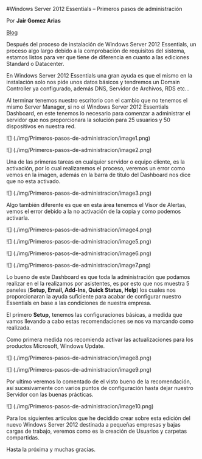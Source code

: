 <properties
	pageTitle="Windows Server 2012 Essentials – Primeros pasos de administración "
	description="Windows Server 2012 Essentials – Primeros pasos de administración "
	services="windows"
	documentationCenter=""
	authors="andygonusa"
	manager=""
	editor="andygonusa"/>

<tags
	ms.service="windows"
	ms.workload="identity"
	ms.tgt_pltfrm="na"
	ms.devlang="na"
	ms.topic="how-to-article"
	ms.date="05/16/2016"
	ms.author="andygonusa"/>
  
  
  
#Windows Server 2012 Essentials – Primeros pasos de administración 
  
Por **Jair Gomez Arias**

[Blog](http://blogs.itpro.es/jairgomez/)

Después del proceso de
instalación de Windows Server 2012 Essentials, un proceso algo largo
debido a la comprobación de requisitos del sistema, estamos listos para
ver que tiene de diferencia en cuanto a las ediciones Standard o
Datacenter.

En Windows Server 2012 Essentials una gran ayuda es que el mismo en la
instalación solo nos pide unos datos básicos y tendremos un Domain
Controller ya configurado, además DNS, Servidor de Archivos, RDS etc…

Al terminar tenemos nuestro escritorio con el cambio que no tenemos el
mismo Server Manager, si no el Windows Server 2012 Essentials Dashboard,
en este tenemos lo necesario para comenzar a administrar el servidor que
nos proporcionara la solución para 25 usuarios y 50 dispositivos en
nuestra red.


![] (./img/Primeros-pasos-de-administracion/image1.png)


![] (./img/Primeros-pasos-de-administracion/image2.png)


Una de las primeras tareas en cualquier servidor o equipo cliente, es la
activación, por lo cual realizaremos el proceso, veremos un error como
vemos en la imagen, además en la barra de titulo del Dashboard nos dice
que no esta activado.


![] (./img/Primeros-pasos-de-administracion/image3.png)

Algo también diferente es que en esta área tenemos el Visor de Alertas,
vemos el error debido a la no activación de la copia y como podemos
activarla.


![] (./img/Primeros-pasos-de-administracion/image4.png)

![] (./img/Primeros-pasos-de-administracion/image5.png)

![] (./img/Primeros-pasos-de-administracion/image6.png)

![] (./img/Primeros-pasos-de-administracion/image7.png)

Lo bueno de este Dashboard es que toda la administración que podamos
realizar en el la realizamos por asistentes, es por esto que nos muestra
5 paneles (**Setup, Email, Add-Ins, Quick Status, Help**) los cuales nos
proporcionaran la ayuda suficiente para acabar de configurar nuestro
Essentials en base a las condiciones de nuestra empresa.

El primero **Setup,** tenemos las configuraciones básicas, a medida que
vamos llevando a cabo estas recomendaciones se nos va marcando como
realizada.

Como primera medida nos recomienda activar las actualizaciones para los
productos Microsoft, Windows Update.


![] (./img/Primeros-pasos-de-administracion/image8.png)


![] (./img/Primeros-pasos-de-administracion/image9.png)

Por ultimo veremos lo comentado de el visto bueno de la recomendación,
así sucesivamente con varios puntos de configuración hasta dejar nuestro
Servidor con las buenas prácticas.


![] (./img/Primeros-pasos-de-administracion/image10.png)

Para los siguientes artículos que he decidido crear sobre esta edición
del nuevo Windows Server 2012 destinada a pequeñas empresas y bajas
cargas de trabajo, veremos como es la creación de Usuarios y carpetas
compartidas.

Hasta la próxima y muchas gracias.
